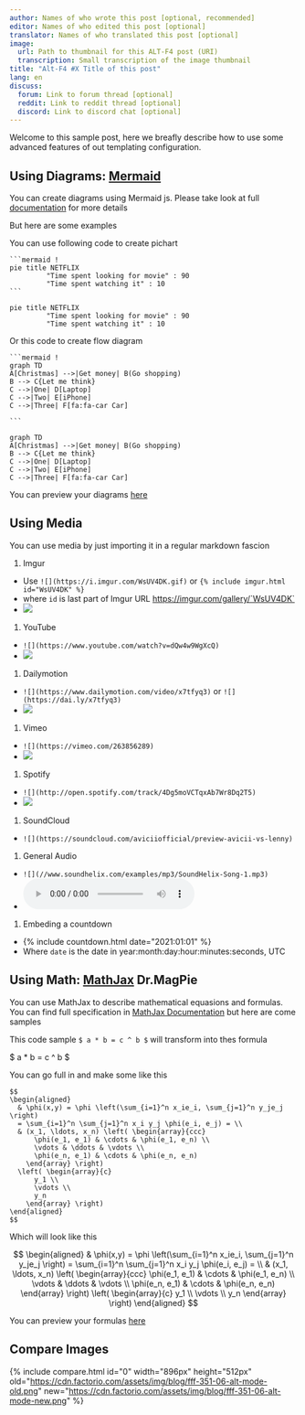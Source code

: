 ```yaml
---
author: Names of who wrote this post [optional, recommended]
editor: Names of who edited this post [optional]
translator: Names of who translated this post [optional]
image:
  url: Path to thumbnail for this ALT-F4 post (URI)
  transcription: Small transcription of the image thumbnail
title: "Alt-F4 #X Title of this post"
lang: en
discuss:
  forum: Link to forum thread [optional]
  reddit: Link to reddit thread [optional]
  discord: Link to discord chat [optional]
---
```


Welcome to this sample post, here we breafly describe how to use some advanced features of out templating configuration.

## Using Diagrams: [Mermaid](https://mermaid-js.github.io/mermaid/#/) <author></author>

You can create diagrams using Mermaid js. Please take look at full [documentation](https://mermaid-js.github.io/mermaid/#/) for more details

But here are some examples

You can use following code to create pichart
````
```mermaid !
pie title NETFLIX
         "Time spent looking for movie" : 90
         "Time spent watching it" : 10
```
````
```mermaid!
pie title NETFLIX
         "Time spent looking for movie" : 90
         "Time spent watching it" : 10
```

Or this code to create flow diagram
````
```mermaid !
graph TD
A[Christmas] -->|Get money| B(Go shopping)
B --> C{Let me think}
C -->|One| D[Laptop]
C -->|Two| E[iPhone]
C -->|Three| F[fa:fa-car Car]

```
````
```mermaid!
graph TD
A[Christmas] -->|Get money| B(Go shopping)
B --> C{Let me think}
C -->|One| D[Laptop]
C -->|Two| E[iPhone]
C -->|Three| F[fa:fa-car Car]

```

You can preview your diagrams [here](https://mermaid-js.github.io/mermaid-live-editor/#)

## Using Media <author></author>

You can use media by just importing it in a regular markdown fascion

1. Imgur
  - Use `![](https://i.imgur.com/WsUV4DK.gif)` or `{% include imgur.html id="WsUV4DK" %}`
  - where `id` is last part of Imgur URL https://imgur.com/gallery/`WsUV4DK`
  - ![](https://i.imgur.com/WsUV4DK.gif)
1. YouTube
  - `![](https://www.youtube.com/watch?v=dQw4w9WgXcQ)`
  - ![](https://www.youtube.com/watch?v=dQw4w9WgXcQ)


1. Dailymotion
  - `![](https://www.dailymotion.com/video/x7tfyq3)` or `![](https://dai.ly/x7tfyq3)`
  - ![](https://dai.ly/x7tgcev)

1. Vimeo
  - `![](https://vimeo.com/263856289)`
  - ![](https://vimeo.com/263856289)

1. Spotify
  - `![](http://open.spotify.com/track/4Dg5moVCTqxAb7Wr8Dq2T5)`
  - ![](http://open.spotify.com/track/4Dg5moVCTqxAb7Wr8Dq2T5)

1. SoundCloud
  - `![](https://soundcloud.com/aviciiofficial/preview-avicii-vs-lenny)`

1. General Audio
  - `![](//www.soundhelix.com/examples/mp3/SoundHelix-Song-1.mp3)`
  - ![](//www.soundhelix.com/examples/mp3/SoundHelix-Song-1.mp3)

1. Embeding a countdown
  - {% include countdown.html date="2021:01:01" %}
  - Where `date` is the date in year:month:day:hour:minutes:seconds, UTC



## Using Math: [MathJax](http://mathjax.org/) <author>Dr.MagPie</author>

You can use MathJax to describe mathematical equasions and formulas. You can find full specification in [MathJax Documentation](http://docs.mathjax.org/en/latest/) but here are come samples 

This code sample `$ a * b = c ^ b $` will transform into thes formula

$ a * b = c ^ b $

You can go full in and make some like this
```MathJax
$$
\begin{aligned}
  & \phi(x,y) = \phi \left(\sum_{i=1}^n x_ie_i, \sum_{j=1}^n y_je_j \right)
  = \sum_{i=1}^n \sum_{j=1}^n x_i y_j \phi(e_i, e_j) = \\
  & (x_1, \ldots, x_n) \left( \begin{array}{ccc}
      \phi(e_1, e_1) & \cdots & \phi(e_1, e_n) \\
      \vdots & \ddots & \vdots \\
      \phi(e_n, e_1) & \cdots & \phi(e_n, e_n)
    \end{array} \right)
  \left( \begin{array}{c}
      y_1 \\
      \vdots \\
      y_n
    \end{array} \right)
\end{aligned}
$$
```
Which will look like this

$$
\begin{aligned}
  & \phi(x,y) = \phi \left(\sum_{i=1}^n x_ie_i, \sum_{j=1}^n y_je_j \right)
  = \sum_{i=1}^n \sum_{j=1}^n x_i y_j \phi(e_i, e_j) = \\
  & (x_1, \ldots, x_n) \left( \begin{array}{ccc}
      \phi(e_1, e_1) & \cdots & \phi(e_1, e_n) \\
      \vdots & \ddots & \vdots \\
      \phi(e_n, e_1) & \cdots & \phi(e_n, e_n)
    \end{array} \right)
  \left( \begin{array}{c}
      y_1 \\
      \vdots \\
      y_n
    \end{array} \right)
\end{aligned}
$$

You can preview your formulas [here](https://www.mathjax.org/#demo)


## Compare Images

{% include compare.html id="0" width="896px" height="512px" old="https://cdn.factorio.com/assets/img/blog/fff-351-06-alt-mode-old.png" new="https://cdn.factorio.com/assets/img/blog/fff-351-06-alt-mode-new.png"  %}

